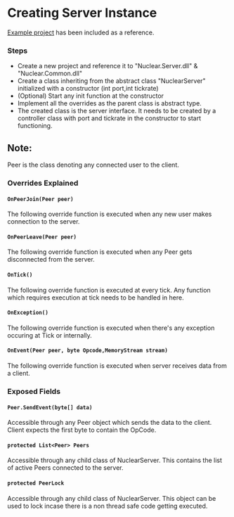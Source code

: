 # Creating Server Instance

[Example project](../Nuclear.Server.Application/) has been included as a reference.

### Steps
- Create a new project and reference it to "Nuclear.Server.dll" & "Nuclear.Common.dll"
- Create a class inheriting from the abstract class "NuclearServer" initialized with a constructor (int port,int tickrate)
- (Optional) Start any init function at the constructor
- Implement all the overrides as the parent class is abstract type.
- The created class is the server interface. It needs to be created by a controller class with port and tickrate in the constructor to start functioning.

## Note:
Peer is the class denoting any connected user to the client.
### Overrides Explained

#### ```OnPeerJoin(Peer peer)```
The following override function is executed when any new user makes connection to the server.

#### ```OnPeerLeave(Peer peer)```
The following override function is executed when any Peer gets disconnected from the server.

#### ```OnTick()```
The following override function is executed at every tick. Any function which requires execution at tick needs to be handled in here.

#### ```OnException()```
The following override function is executed when there's any exception occuring at Tick or internally.

#### ```OnEvent(Peer peer, byte Opcode,MemoryStream stream)```
The following override function is executed when server receives data from a client.

### Exposed Fields

#### ```Peer.SendEvent(byte[] data)```
Accessible through any Peer object which sends the data to the client. Client expects the first byte to contain the OpCode.

#### ```protected List<Peer> Peers```
Accessible through any child class of NuclearServer. This contains the list of active Peers connected to the server.

#### ```protected PeerLock```
Accessible through any child class of NuclearServer. This object can be used to lock incase there is a non thread safe code getting executed.